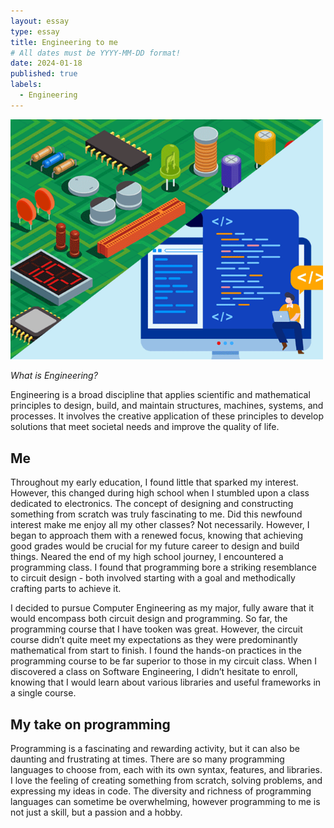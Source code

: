 ```yaml
---
layout: essay
type: essay
title: Engineering to me
# All dates must be YYYY-MM-DD format!
date: 2024-01-18
published: true
labels:
  - Engineering
---
```

<img width="500px" class="rounded float-start pe-4" src="../img/essays/Engineering.png">

*What is Engineering?*

Engineering is a broad discipline that applies scientific and mathematical principles to design, build, and maintain structures, machines, systems, and processes. It involves the creative application of these principles to develop solutions that meet societal needs and improve the quality of life.

## Me

Throughout my early education, I found little that sparked my interest. However, this changed during high school when I stumbled upon a class dedicated to electronics. The concept of designing and constructing something from scratch was truly fascinating to me. Did this newfound interest make me enjoy all my other classes? Not necessarily. However, I began to approach them with a renewed focus, knowing that achieving good grades would be crucial for my future career to design and build things. Neared the end of my high school journey, I encountered a programming class. I found that programming bore a striking resemblance to circuit design - both involved starting with a goal and methodically crafting parts to achieve it.

I decided to pursue Computer Engineering as my major, fully aware that it would encompass both circuit design and programming. So far, the programming course that I have tooken was great. However, the circuit course didn’t quite meet my expectations as they were predominantly mathematical from start to finish. I found the hands-on practices in the programming course to be far superior to those in my circuit class. When I discovered a class on Software Engineering, I didn’t hesitate to enroll, knowing that I would learn about various libraries and useful frameworks in a single course.

## My take on programming

Programming is a fascinating and rewarding activity, but it can also be daunting and frustrating at times. There are so many programming languages to choose from, each with its own syntax, features, and libraries. I love the feeling of creating something from scratch, solving problems, and expressing my ideas in code. The diversity and richness of programming languages can sometime be overwhelming, however programming to me is not just a skill, but a passion and a hobby.
